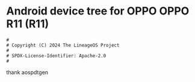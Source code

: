 # Android device tree for OPPO OPPO R11 (R11)

```
#
# Copyright (C) 2024 The LineageOS Project
#
# SPDX-License-Identifier: Apache-2.0
#
```
thank aospdtgen
